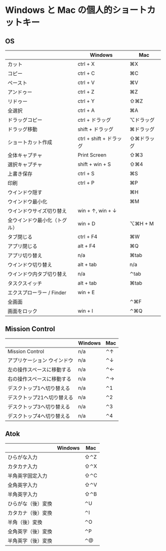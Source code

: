 # Windows と Mac の個人的ショートカットキー

## OS

|                              | Windows                 | Mac        |
| ---------------------------- | ----------------------- | ---------- |
| カット                       | ctrl + X                | ⌘X         |
| コピー                       | ctrl + C                | ⌘C         |
| ペースト                     | ctrl + V                | ⌘V         |
| アンドゥー                   | ctrl + Z                | ⌘Z         |
| リドゥー                     | ctrl + Y                | ⇧⌘Z        |
| 全選択                       | ctrl + A                | ⌘A         |
| ドラッグコピー               | ctrl + ドラッグ         | ⌥ドラッグ  |
| ドラッグ移動                 | shift + ドラッグ        | ⌘ドラッグ  |
| ショートカット作成           | ctrl + shift + ドラッグ | ⇧⌘ドラッグ |
| 全体キャプチャ               | Print Screen            | ⇧⌘3        |
| 選択キャプチャ               | shift + win + S         | ⇧⌘4        |
| 上書き保存                   | ctrl + S                | ⌘S         |
| 印刷                         | ctrl + P                | ⌘P         |
| ウインドウ隠す               |                         | ⌘H         |
| ウインドウ最小化             |                         | ⌘M         |
| ウインドウサイズ切り替え     | win + ↑, win + ↓        |            |
| 全ウインドウ最小化（トグル） | win + D                 | ⌥⌘H + M    |
| タブ閉じる                   | ctrl + F4               | ⌘W         |
| アプリ閉じる                 | alt + F4                | ⌘Q         |
| アプリ切り替え               | n/a                     | ⌘tab       |
| ウインドウ切り替え           | alt + tab               | n/a        |
| ウインドウ内タブ切り替え     | n/a                     | ⌃tab       |
| タスクスイッチ               | alt + tab               | ⌘tab       |
| エクスプローラー / Finder    | win + E                 |            |
| 全画面                       |                         | ⌃⌘F        |
| 画面をロック                 | win + l                 | ⌃⌘Q        |

## Mission Control

|                             | Windows | Mac |
| --------------------------- | ------- | --- |
| Mission Control             | n/a     | ⌃↑  |
| アプリケーション ウインドウ | n/a     | ⌃↓  |
| 左の操作スペースに移動する  | n/a     | ⌃←  |
| 右の操作スペースに移動する  | n/a     | ⌃→  |
| デスクトップ1へ切り替える   | n/a     | ⌃1  |
| デスクトップ21へ切り替える  | n/a     | ⌃2  |
| デスクトップ3へ切り替える   | n/a     | ⌃3  |
| デスクトップ4へ切り替える   | n/a     | ⌃4  |

## Atok

|                    | Windows | Mac |
| ------------------ | ------- | --- |
| ひらがな入力       |         | ⇧⌃Z |
| カタカナ入力       |         | ⇧⌃X |
| 半角英字固定入力   |         | ⇧⌃C |
| 全角英字入力       |         | ⇧⌃V |
| 半角英字入力       |         | ⇧⌃B |
| ひらがな（後）変換 |         | ⌃U  |
| カタカナ（後）変換 |         | ⌃I  |
| 半角（後）変換     |         | ⌃O  |
| 全角英字（後）変換 |         | ⌃P  |
| 半角英字（後）変換 |         | ⌃@  |
